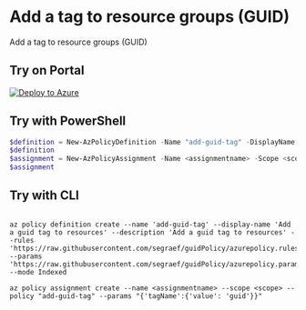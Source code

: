 # Add a tag to resource groups (GUID)

Add a tag to resource groups (GUID)

## Try on Portal

[![Deploy to Azure](http://azuredeploy.net/deploybutton.png)](https://portal.azure.com/#blade/Microsoft_Azure_Policy/CreatePolicyDefinitionBlade/uri/https%3A%2F%2Fraw.githubusercontent.com%2Fsegraef%2FguidPolicy%2Fmaster%2Fazurepolicy.json)

## Try with PowerShell

````powershell
$definition = New-AzPolicyDefinition -Name "add-guid-tag" -DisplayName "Add a tag to resource groups (GUID)" -description "Add a tag to resource groups (GUID)" -Policy 'https://raw.githubusercontent.com/segraef/guidPolicy/master/samples/Tags/add-replace-tag/azurepolicy.rules.json' -Parameter 'https://raw.githubusercontent.com/segraef/guidPolicy/azurepolicy.parameters.json' -Mode Indexed
$definition
$assignment = New-AzPolicyAssignment -Name <assignmentname> -Scope <scope>  -tagName 'guid' -PolicyDefinition $definition
$assignment 
````



## Try with CLI

````cli

az policy definition create --name 'add-guid-tag' --display-name 'Add a guid tag to resources' --description 'Add a guid tag to resources' --rules 'https://raw.githubusercontent.com/segraef/guidPolicy/azurepolicy.rules.json' --params 'https://raw.githubusercontent.com/segraef/guidPolicy/azurepolicy.parameters.json' --mode Indexed

az policy assignment create --name <assignmentname> --scope <scope> --policy "add-guid-tag" --params "{'tagName':{'value': 'guid'}}"

````

